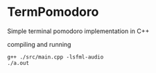 # TermPomodoro
Simple terminal pomodoro implementation in C++

compiling and running

    g++ ./src/main.cpp -lsfml-audio
    ./a.out
